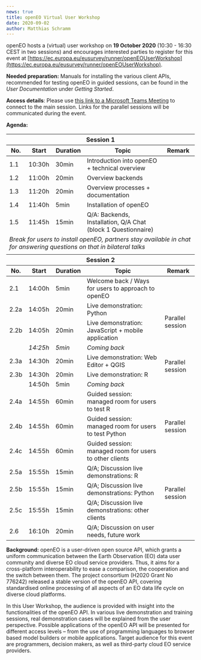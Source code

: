 ```yaml
---
news: true
title: openEO Virtual User Workshop
date: 2020-09-02
author: Matthias Schramm
---
```


openEO hosts a (virtual) user workshop on **19 October 2020** (10:30 - 16:30 CEST in two sessions) and encourages interested parties to register for this event at [https://ec.europa.eu/eusurvey/runner/openEOUserWorkshop](https://ec.europa.eu/eusurvey/runner/openEOUserWorkshop).

**Needed preparation:** Manuals for installing the various client APIs, recommended for testing openEO in guided sessions, can be found in the *User Documentation* under *Getting Started*.

**Access details**: Please use [this link to a Microsoft Teams Meeting](https://teams.microsoft.com/l/meetup-join/19%3ameeting_YWE2ODZiZTYtZWJlMy00NjE4LThkZmItMTczZDJhYjg2OWEw%40thread.v2/0?context=%7b%22Tid%22%3a%2227d137e5-761f-4dc1-af88-d26430abb18f%22%2c%22Oid%22%3a%2295bfbb24-83a4-44d4-b55d-c765e79f211f%22%7d "Join Microsoft Teams Meeting") to connect to the main session. Links for the parallel sessions will be communicated during the event.

**Agenda:**

<table>
  <thead>
    <tr>
      <th colspan=5>Session 1</th>
    </tr>
    <tr>
      <th>No.</th>
      <th>Start</th>
      <th>Duration</th>
      <th>Topic</th>
      <th>Remark</th>
    </tr>
  </thead>
  <tbody>
    <tr>
      <td>1.1</td>
      <td>10:30h</td>
      <td>30min</td>
      <td>Introduction into openEO + technical overview</td>
      <td> </td>
    </tr>
    <tr>
      <td>1.2</td>
      <td>11:00h</td>
      <td>20min</td>
      <td>Overview backends</td>
      <td> </td>
    </tr>
    <tr>
      <td>1.3</td>
      <td>11:20h</td>
      <td>20min</td>
      <td>Overview processes + documentation</td>
      <td> </td>
    </tr>
    <tr>
      <td>1.4</td>
      <td>11:40h</td>
      <td>5min</td>
      <td>Installation of openEO</td>
      <td> </td>
    </tr>
    <tr>
      <td>1.5</td>
      <td>11:45h</td>
      <td>15min</td>
      <td>Q/A: Backends, Installation, Q/A Chat (block 1 Questionnaire)</td>
      <td> </td>
    </tr>
    <tr>
      <td colspan=5><i>Break for users to install openEO, partners stay available in chat for answering questions on that in bilateral talks</i></td>
    </tr>
    <tr>
      <td colspan=5> </td>
    </tr>
  </tbody>
  <thead>
    <tr>
      <th colspan=5>Session 2</th>
    </tr>
    <tr>
      <th>No.</th>
      <th>Start</th>
      <th>Duration</th>
      <th>Topic</th>
      <th>Remark</th>
    </tr>
  </thead>
  <tbody>
    <tr>
      <td>2.1</td>
      <td>14:00h</td>
      <td>5min</td>
      <td>Welcome back / Ways for users to approach to openEO</td>
      <td> </td>
    </tr>
    <tr>
      <td>2.2a</td>
      <td>14:05h</td>
      <td>20min</td>
      <td>Live demonstration: Python</td>
      <td rowspan=2>Parallel session</td>
    </tr>
    <tr>
      <td>2.2b</td>
      <td>14:05h</td>
      <td>20min</td>
      <td>Live demonstration: JavaScript + mobile application</td>
    </tr>
    <tr>
      <td></td>
      <td><i>14:25h</i></td>
      <td><i>5min</i></td>
      <td colspan=2><i>Coming back</i></td>
    </tr>
    <tr>
      <td>2.3a</td>
      <td>14:30h</td>
      <td>20min</td>
      <td>Live demonstration: Web Editor + QGIS</td>
      <td rowspan=2>Parallel session</td>
    </tr>
    <tr>
      <td>2.3b</td>
      <td>14:30h</td>
      <td>20min</td>
      <td>Live demonstration: R</td>
    </tr>
    <tr>
      <td></td>
      <td>14:50h</td>
      <td>5min</td>
      <td colspan=2><i>Coming back</i></td>
    </tr>
    <tr>
      <td>2.4a</td>
      <td>14:55h</td>
      <td>60min</td>
      <td>Guided session: managed room for users to test R</td>
      <td rowspan=3>Parallel session</td>
    </tr>
    <tr>
      <td>2.4b</td>
      <td>14:55h</td>
      <td>60min</td>
      <td>Guided session: managed room for users to test Python</td>
    </tr>
    <tr>
      <td>2.4c</td>
      <td>14:55h</td>
      <td>60min</td>
      <td>Guided session: managed room for users to other clients</td>
    </tr>
    <tr>
      <td>2.5a</td>
      <td>15:55h</td>
      <td>15min</td>
      <td>Q/A; Discussion live demonstrations: R</td>
      <td rowspan=3>Parallel session</td>
    </tr>
    <tr>
      <td>2.5b</td>
      <td>15:55h</td>
      <td>15min</td>
      <td>Q/A; Discussion live demonstrations: Python</td>
    </tr>
    <tr>
      <td>2.5c</td>
      <td>15:55h</td>
      <td>15min</td>
      <td>Q/A; Discussion live demonstrations: other clients</td>
    </tr>
    <tr>
      <td>2.6</td>
      <td>16:10h</td>
      <td>20min</td>
      <td>Q/A; Discussion on user needs, future work</td>
      <td> </td>
    </tr>
  </tbody>
</table>

**Background:** openEO is a user-driven open source API, which grants a uniform communication between the Earth Observation (EO) data user community and diverse EO cloud service providers. Thus, it aims for a cross-platform interoperability to ease a comparison, the cooperation and the switch between them. The project consortium (H2020 Grant No 776242) released a stable version of the openEO API, covering standardised online processing of all aspects of an EO data life cycle on diverse cloud platforms.

In this User Workshop, the audience is provided with insight into the functionalities of the openEO API. In various live demonstration and training sessions, real demonstration cases will be explained from the user perspective. Possible applications of the openEO API will be presented for different access levels – from the use of programming languages to browser based model builders or mobile applications. Target audience for this event are programmers, decision makers, as well as third-party cloud EO service providers.
